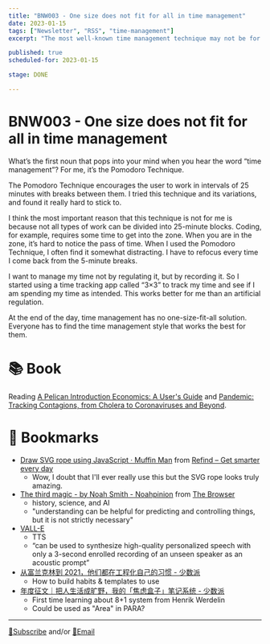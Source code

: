```yaml
---
title: "BNW003 - One size does not fit for all in time management"
date: 2023-01-15
tags: ["Newsletter", "RSS", "time-management"]
excerpt: "The most well-known time management technique may not be for you."

published: true
scheduled-for: 2023-01-15

stage: DONE

---
```


# BNW003 - One size does not fit for all in time management


What’s the first noun that pops into your mind when you hear the word “time management”? For me, it’s the Pomodoro Technique.

The Pomodoro Technique encourages the user to work in intervals of 25 minutes with breaks between them. I tried this technique and its variations, and found it really hard to stick to.

I think the most important reason that this technique is not for me is because not all types of work can be divided into 25-minute blocks. Coding, for example, requires some time to get into the zone. When you are in the zone, it’s hard to notice the pass of time. When I used the Pomodoro Technique, I often find it somewhat distracting. I have to refocus every time I come back from the 5-minute breaks.

I want to manage my time not by regulating it, but by recording it. So I started using a time tracking app called “3×3” to track my time and see if I am spending my time as intended. This works better for me than an artificial regulation.

At the end of the day, time management has no one-size-fit-all solution. Everyone has to find the time management style that works the best for them.


# 📚 Book

Reading [A Pelican Introduction Economics: A User's Guide](https://amzn.to/3CNwB5e) and [Pandemic: Tracking Contagions, from Cholera to Coronaviruses and Beyond](https://amzn.to/3ZDWq1x).


# 🔖 Bookmarks

- [Draw SVG rope using JavaScript · Muffin Man](https://muffinman.io/blog/draw-svg-rope-using-javascript) from [Refind – Get smarter every day](https://refind.com/)
	- Wow, I doubt that I'll ever really use this but the SVG rope looks truly amazing. 
- [The third magic - by Noah Smith - Noahpinion](https://noahpinion.substack.com/p/the-third-magic?ref=the-browser) from [The Browser](https://thebrowser.com/)
	- history, science, and AI
	- "understanding can be helpful for predicting and controlling things, but it is not strictly necessary"
- [VALL-E](https://valle-demo.github.io/)
	- TTS
	- “can be used to synthesize high-quality personalized speech with only a 3-second enrolled recording of an unseen speaker as an acoustic prompt”
- [从富兰克林到 2021，他们都在工程化自己的习惯 - 少数派](https://sspai.com/post/65630)
	- How to build habits & templates to use
- [年度征文｜把人生活成旷野，我的「焦虑盒子」笔记系统 - 少数派](https://sspai.com/post/77685)
	- First time learning about 8+1 system from Henrik Werdelin
	- Could be used as "Area" in PARA?

---

[💌Subscribe](https://tinyletter.com/oliwang) and/or [📧Email](mailto:betternextweek.bnw@gmail.com)